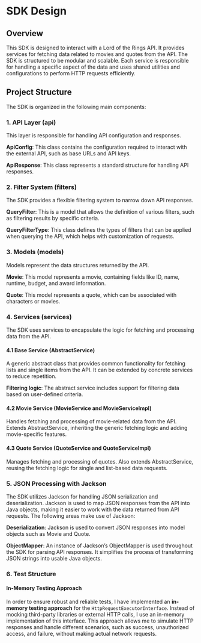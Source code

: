 # SDK Design

## Overview
This SDK is designed to interact with a Lord of the Rings API. It provides services for fetching data related to movies and quotes from the API. The SDK is structured to be modular and scalable. Each service is responsible for handling a specific aspect of the data and uses shared utilities and configurations to perform HTTP requests efficiently.

## Project Structure
The SDK is organized in the following main components:

### 1. API Layer (api)
This layer is responsible for handling API configuration and responses.

**ApiConfig**: This class contains the configuration required to interact with the external API, such as base URLs and API keys.

**ApiResponse**: This class represents a standard structure for handling API responses.

### 2. Filter System (filters)
The SDK provides a flexible filtering system to narrow down API responses.

**QueryFilter**: This is a model that allows the definition of various filters, such as filtering results by specific criteria.

**QueryFilterType**: This class defines the types of filters that can be applied when querying the API, which helps with customization of requests.

### 3. Models (models)
Models represent the data structures returned by the API.

**Movie**: This model represents a movie, containing fields like ID, name, runtime, budget, and award information.

**Quote**: This model represents a quote, which can be associated with characters or movies.

### 4. Services (services)
The SDK uses services to encapsulate the logic for fetching and processing data from the API.

#### 4.1 Base Service (AbstractService<T>)
A generic abstract class that provides common functionality for fetching lists and single items from the API. It can be extended by concrete services to reduce repetition.

**Filtering logic**: The abstract service includes support for filtering data based on user-defined criteria.

#### 4.2 Movie Service (MovieService and MovieServiceImpl)
Handles fetching and processing of movie-related data from the API.
Extends AbstractService<Movie>, inheriting the generic fetching logic and adding movie-specific features.

#### 4.3 Quote Service (QuoteService and QuoteServiceImpl)
Manages fetching and processing of quotes.
Also extends AbstractService<Quote>, reusing the fetching logic for single and list-based data requests.

### 5. JSON Processing with Jackson
The SDK utilizes Jackson for handling JSON serialization and deserialization. Jackson is used to map JSON responses from the API into Java objects, making it easier to work with the data returned from API requests. The following areas make use of Jackson:

**Deserialization**: Jackson is used to convert JSON responses into model objects such as Movie and Quote.

**ObjectMapper**: An instance of Jackson’s ObjectMapper is used throughout the SDK for parsing API responses. It simplifies the process of transforming JSON strings into usable Java objects.

### 6. Test Structure
#### In-Memory Testing Approach

In order to ensure robust and reliable tests, I have implemented an **in-memory testing approach** for the `HttpRequestExecutorInterface`. Instead of mocking third-party libraries or external HTTP calls, I use an in-memory implementation of this interface. This approach allows me to simulate HTTP responses and handle different scenarios, such as success, unauthorized access, and failure, without making actual network requests.

